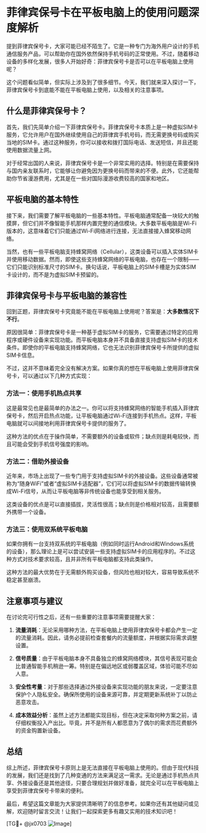 # 菲律宾保号卡在平板电脑上的使用问题深度解析

提到菲律宾保号卡，大家可能已经不陌生了。它是一种专门为海外用户设计的手机通信服务产品，可以帮助你在国外依然保持手机号码的正常使用。不过，随着移动设备的多样化发展，很多人开始好奇：菲律宾保号卡是否可以在平板电脑上使用呢？

这个问题看似简单，但实际上涉及到了很多细节。今天，我们就来深入探讨一下，菲律宾保号卡到底能不能在平板电脑上使用，以及相关的注意事项。

## 什么是菲律宾保号卡？

首先，我们先简单介绍一下菲律宾保号卡。菲律宾保号卡本质上是一种虚拟SIM卡服务，它允许用户在国外继续使用自己的菲律宾手机号码，而无需更换号码或购买当地的SIM卡。通过这种服务，你可以接收和拨打国际电话、发送短信，并且还能使用数据流量上网。

对于经常出国的人来说，菲律宾保号卡是一个非常实用的选择。特别是在需要保持与国内亲友联系时，它能够让你避免因为更换号码而带来的不便。此外，它还能帮助你节省漫游费用，尤其是在一些对国际漫游收费较高的国家和地区。

## 平板电脑的基本特性

接下来，我们需要了解平板电脑的一些基本特性。平板电脑通常配备一块较大的触摸屏，但它们并不像智能手机那样内置完整的通信模块。大多数平板电脑是Wi-Fi版本的，这意味着它们只能通过Wi-Fi网络进行连接，无法直接接入蜂窝移动网络。

当然，也有一些平板电脑支持蜂窝网络（Cellular），这类设备可以插入实体SIM卡并使用移动数据。然而，即使这些支持蜂窝网络的平板电脑，也存在一个限制——它们只能识别标准尺寸的SIM卡。换句话说，平板电脑上的SIM卡槽是为实体SIM卡设计的，而不是为虚拟SIM卡预留的。

## 菲律宾保号卡与平板电脑的兼容性

回到正题，菲律宾保号卡究竟能不能在平板电脑上使用呢？答案是：**大多数情况下不行**。

原因很简单：菲律宾保号卡是一种基于虚拟SIM卡的服务，它需要通过特定的应用程序或硬件设备来实现功能。而平板电脑本身并不具备直接支持虚拟SIM卡的技术条件。即使你的平板电脑支持蜂窝网络，它也无法识别菲律宾保号卡所提供的虚拟SIM卡信息。

不过，这并不意味着完全没有解决方案。如果你真的想在平板电脑上使用菲律宾保号卡，可以通过以下几种方式实现：

### 方法一：使用手机热点共享

这是最常见也是最简单的办法之一。你可以将支持蜂窝网络的智能手机插入菲律宾保号卡，然后开启热点功能，让平板电脑通过Wi-Fi连接到手机热点。这样，平板电脑就可以间接地利用菲律宾保号卡提供的服务了。

这种方法的优点在于操作简单，不需要额外的设备或软件；缺点则是耗电较快，而且可能会受到手机信号强度的影响。

### 方法二：借助外接设备

近年来，市场上出现了一些专门用于支持虚拟SIM卡的外接设备。这些设备通常被称为“随身WiFi”或者“虚拟SIM卡适配器”，它们可以将虚拟SIM卡的数据传输转换成Wi-Fi信号，从而让平板电脑等非传统设备也能享受到相关服务。

这类设备的优点是可以直接插拔，灵活性很高；缺点则是价格相对较高，且需要额外携带一个设备。

### 方法三：使用双系统平板电脑

如果你拥有一台支持双系统的平板电脑（例如同时运行Android和Windows系统的设备），那么理论上是可以尝试安装一些支持虚拟SIM卡的应用程序的。不过这种方式对技术要求较高，且并非所有平板电脑都支持此类操作。

这种方法的最大优势在于无需额外购买设备，但风险也相对较大，容易导致系统不稳定甚至崩溃。

## 注意事项与建议

在讨论完可行性之后，还有一些重要的注意事项需要提醒大家：

1. **流量消耗**：无论采用哪种方法，在平板电脑上使用菲律宾保号卡都会产生一定的流量消耗。因此，请务必提前检查套餐内的流量额度，并根据实际需求调整设置。
   
2. **信号质量**：由于平板电脑本身不具备独立的蜂窝网络模块，其信号表现可能会比普通智能手机稍逊一筹。特别是在偏远地区或弱覆盖区域，体验可能不尽如人意。

3. **安全性考量**：对于那些选择通过外接设备来实现功能的朋友来说，一定要注意保护个人隐私安全。确保所使用的设备来源可靠，并定期更新系统补丁以防止恶意攻击。

4. **成本效益分析**：虽然上述方法都能实现目标，但在决定采取何种方案之前，请仔细权衡投入产出比。毕竟，并不是所有人都愿意为了偶尔的需求而花费额外的资金购置新设备。

## 总结

综上所述，菲律宾保号卡原则上是无法直接在平板电脑上使用的。但由于现代科技的发展，我们还是找到了几种变通的方法来满足这一需求。无论是通过手机热点共享、外接设备还是其他途径，只要合理规划并做好准备，就完全可以在平板电脑上享受到菲律宾保号卡带来的便利。

最后，希望这篇文章能为大家提供清晰明了的信息参考。如果你还有其他疑问或见解，欢迎随时留言交流！让我们一起探索更多有趣又实用的技术知识吧！

[TG💪+ @jx0703 ![Image](https://github.com/user-attachments/assets/dbca1d08-cadb-493c-b0ec-ad6f7a83f270)]